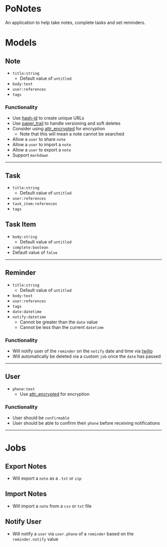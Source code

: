 # PoNotes

An application to help take notes, complete tasks and set reminders.

# Models

## Note

- `title:string`
  - Default value of `untitled`
- `body:text`
- `user:references`
- `tags`

### Functionality

- Use [hash-id](https://rubygems.org/gems/hashid-rails) to create unique URLs
- Use [paper_trail](https://github.com/paper-trail-gem/paper_trail) to handle versioning and soft deletes
- Consider using [attr_encrypted](https://github.com/attr-encrypted/) for encryption
  - Note that this will mean a note cannot be searched
- Allow a `user` to share `note`
- Allow a `user` to import a `note`
- Allow a `user` to export a `note`
- Support `markdown`

---

## Task

- `title:string`
  - Default value of `untitled`
- `user:references`
- `task_item:references`
- `tags`

## Task Item

- `body:string`
  - Default value of `untitled`
- `complete:boolean`
- Default value of `false`

---

## Reminder

- `title:string`
  - Default value of `untitled`
- `body:text`
- `user:references`
- `tags`
- `date:datetime`
- `notify:datetime`
  - Cannot be greater than the `date` value
  - Cannot be less than the current `datetime`

### Functionality

- Will notify user of the `reminder` on the `notify` date and time via [twilio](https://www.twilio.com/)
- Will automatically be deleted via a custom `job` once the `date` has passed

---

## User

- `phone:text`
  - Use [attr_encrypted](https://github.com/attr-encrypted/) for encryption

### Functionality

- User should be `confirmable`
- User should be able to confirm their `phone` before receiving notifications

---

# Jobs

## Export Notes

- Will export a `note` as a `.txt` or `zip`

## Import Notes

- Will import a `note` from a `csv` or `txt` file

## Notify User

- Will notify a `user` via `user.phone` of a `reminder` based on the `reminder.notify` value
